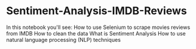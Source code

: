 # Sentiment-Analysis-IMDB-Reviews
In this notebook you'll see:  How to use Selenium to scrape movies reviews from IMDB How to clean the data What is Sentiment Analysis How to use natural language processing (NLP) techniques
